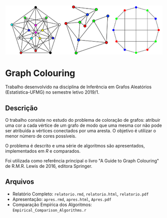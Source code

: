 ![t](https://github.com/luckermos/Graph_Colouring/blob/main/logo_branco.png?raw=true)
# Graph Colouring

Trabalho desenvolvido na disciplina de Inferência em Grafos Aleatórios (Estatística-UFMG) no semestre letivo 2019/1.

## Descrição

O trabalho consiste no estudo do problema de coloração de grafos: atribuir uma cor a cada vértice de um grafo de modo que uma mesma cor não pode ser atribuída a vértices conectados por uma aresta. O objetivo é utilizar o menor número de cores possíveis.

O problema é descrito e uma série de algoritmos são apresentados, implementados em *R* e comparados.

Foi utilizada como referência principal o livro "A Guide to Graph Colouring" de R.M.R. Lewis de 2016, editora Springer.

## Arquivos

- Relatório Completo: `relatorio.rmd`, `relatorio.html`, `relatorio.pdf`  
- Apresentação: `apres.rmd`, `apres.html`, `Apres.pdf`  
- Comparação Empírica dos Algoritmos: `Empirical_Comparison_Algorithms.r`
